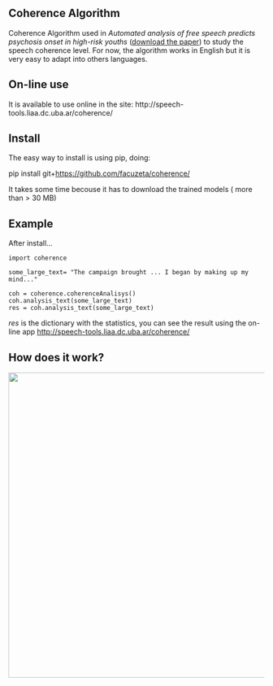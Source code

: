 <h2>Coherence Algorithm</h2>

 
Coherence Algorithm used in *Automated analysis of free speech predicts psychosis onset in high-risk youths*
(<a href="http://www.nature.com/articles/npjschz201530?WT.mc_id=GOP_SCHZ_1508_201530">download the paper</a>) to study the speech coherence level. For now, the algorithm works in English but it is very easy to adapt into others languages.

<h2> On-line use</h2>
It is available to use online in the site: http://speech-tools.liaa.dc.uba.ar/coherence/


<h2> Install </h2>
The easy way to install is using pip, doing:

pip install git+https://github.com/facuzeta/coherence/

It takes some time becouse it has to download the trained models ( more than > 30 MB)

<h2> Example </h2>

After install...

```
import coherence

some_large_text= "The campaign brought ... I began by making up my mind..."

coh = coherence.coherenceAnalisys()
coh.analysis_text(some_large_text)
res = coh.analysis_text(some_large_text) 
```
*res* is the dictionary with the statistics, you can see the result using the on-line app http://speech-tools.liaa.dc.uba.ar/coherence/

<h2> How does it work? </h2>
<img src="http://speech-tools.liaa.dc.uba.ar/coherence/media/coherence_analysis.png" width=600px/>
